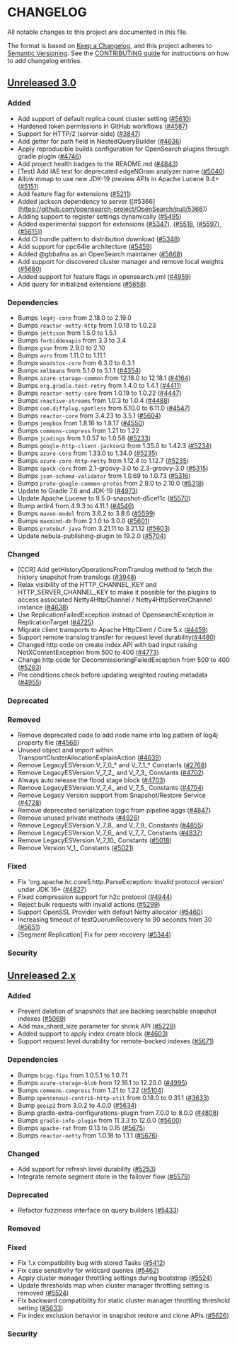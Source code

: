 # CHANGELOG

All notable changes to this project are documented in this file.

The format is based on [Keep a Changelog](https://keepachangelog.com/en/1.0.0/), and this project adheres to [Semantic Versioning](https://semver.org/spec/v2.0.0.html). See the [CONTRIBUTING guide](./CONTRIBUTING.md#Changelog) for instructions on how to add changelog entries.

## [Unreleased 3.0]
### Added
- Add support of default replica count cluster setting ([#5610](https://github.com/opensearch-project/OpenSearch/pull/5610))
- Hardened token permissions in GitHub workflows ([#4587](https://github.com/opensearch-project/OpenSearch/pull/4587))
- Support for HTTP/2 (server-side) ([#3847](https://github.com/opensearch-project/OpenSearch/pull/3847))
- Add getter for path field in NestedQueryBuilder ([#4636](https://github.com/opensearch-project/OpenSearch/pull/4636))
- Apply reproducible builds configuration for OpenSearch plugins through gradle plugin ([#4746](https://github.com/opensearch-project/OpenSearch/pull/4746))
- Add project health badges to the README.md ([#4843](https://github.com/opensearch-project/OpenSearch/pull/4843))
- [Test] Add IAE test for deprecated edgeNGram analyzer name ([#5040](https://github.com/opensearch-project/OpenSearch/pull/5040))
- Allow mmap to use new JDK-19 preview APIs in Apache Lucene 9.4+ ([#5151](https://github.com/opensearch-project/OpenSearch/pull/5151))
- Add feature flag for extensions ([#5211](https://github.com/opensearch-project/OpenSearch/pull/5211))
- Added jackson dependency to server ([#5366] (https://github.com/opensearch-project/OpenSearch/pull/5366))
- Adding support to register settings dynamically ([#5495](https://github.com/opensearch-project/OpenSearch/pull/5495))
- Added experimental support for extensions ([#5347](https://github.com/opensearch-project/OpenSearch/pull/5347)), ([#5518](https://github.com/opensearch-project/OpenSearch/pull/5518), ([#5597](https://github.com/opensearch-project/OpenSearch/pull/5597)), ([#5615](https://github.com/opensearch-project/OpenSearch/pull/5615)))
- Add CI bundle pattern to distribution download ([#5348](https://github.com/opensearch-project/OpenSearch/pull/5348))
- Add support for ppc64le architecture ([#5459](https://github.com/opensearch-project/OpenSearch/pull/5459))
- Added @gbbafna as an OpenSearch maintainer ([#5668](https://github.com/opensearch-project/OpenSearch/pull/5668))
- Add support for discovered cluster manager and remove local weights ([#5680](https://github.com/opensearch-project/OpenSearch/pull/5680))
- Added support for feature flags in opensearch.yml ([#4959](https://github.com/opensearch-project/OpenSearch/pull/4959))
- Add query for initialized extensions ([#5658](https://github.com/opensearch-project/OpenSearch/pull/5658))

### Dependencies
- Bumps `log4j-core` from 2.18.0 to 2.19.0
- Bumps `reactor-netty-http` from 1.0.18 to 1.0.23
- Bumps `jettison` from 1.5.0 to 1.5.1
- Bumps `forbiddenapis` from 3.3 to 3.4
- Bumps `gson` from 2.9.0 to 2.10
- Bumps `avro` from 1.11.0 to 1.11.1
- Bumps `woodstox-core` from 6.3.0 to 6.3.1
- Bumps `xmlbeans` from 5.1.0 to 5.1.1 ([#4354](https://github.com/opensearch-project/OpenSearch/pull/4354))
- Bumps `azure-storage-common` from 12.18.0 to 12.18.1 ([#4164](https://github.com/opensearch-project/OpenSearch/pull/4664))
- Bumps `org.gradle.test-retry` from 1.4.0 to 1.4.1 ([#4411](https://github.com/opensearch-project/OpenSearch/pull/4411))
- Bumps `reactor-netty-core` from 1.0.19 to 1.0.22 ([#4447](https://github.com/opensearch-project/OpenSearch/pull/4447))
- Bumps `reactive-streams` from 1.0.3 to 1.0.4 ([#4488](https://github.com/opensearch-project/OpenSearch/pull/4488))
- Bumps `com.diffplug.spotless` from 6.10.0 to 6.11.0 ([#4547](https://github.com/opensearch-project/OpenSearch/pull/4547))
- Bumps `reactor-core` from 3.4.23 to 3.5.1 ([#5604](https://github.com/opensearch-project/OpenSearch/pull/5604))
- Bumps `jempbox` from 1.8.16 to 1.8.17 ([#4550](https://github.com/opensearch-project/OpenSearch/pull/4550))
- Bumps `commons-compress` from 1.21 to 1.22
- Bumps `jcodings` from 1.0.57 to 1.0.58 ([#5233](https://github.com/opensearch-project/OpenSearch/pull/5233))
- Bumps `google-http-client-jackson2` from 1.35.0 to 1.42.3 ([#5234](https://github.com/opensearch-project/OpenSearch/pull/5234))
- Bumps `azure-core` from 1.33.0 to 1.34.0 ([#5235](https://github.com/opensearch-project/OpenSearch/pull/5235))
- Bumps `azure-core-http-netty` from 1.12.4 to 1.12.7 ([#5235](https://github.com/opensearch-project/OpenSearch/pull/5235))
- Bumps `spock-core` from 2.1-groovy-3.0 to 2.3-groovy-3.0 ([#5315](https://github.com/opensearch-project/OpenSearch/pull/5315))
- Bumps `json-schema-validator` from 1.0.69 to 1.0.73 ([#5316](https://github.com/opensearch-project/OpenSearch/pull/5316))
- Bumps `proto-google-common-protos` from 2.8.0 to 2.10.0 ([#5318](https://github.com/opensearch-project/OpenSearch/pull/5318))
- Update to Gradle 7.6 and JDK-19 ([#4973](https://github.com/opensearch-project/OpenSearch/pull/4973))
- Update Apache Lucene to 9.5.0-snapshot-d5cef1c ([#5570](https://github.com/opensearch-project/OpenSearch/pull/5570))
- Bump antlr4 from 4.9.3 to 4.11.1 ([#4546](https://github.com/opensearch-project/OpenSearch/pull/4546))
- Bumps `maven-model` from 3.6.2 to 3.8.6 ([#5599](https://github.com/opensearch-project/OpenSearch/pull/5599))
- Bumps `maxmind-db` from 2.1.0 to 3.0.0 ([#5601](https://github.com/opensearch-project/OpenSearch/pull/5601))
- Bumps `protobuf-java` from 3.21.11 to 3.21.12 ([#5603](https://github.com/opensearch-project/OpenSearch/pull/5603))
- Update nebula-publishing-plugin to 19.2.0 ([#5704](https://github.com/opensearch-project/OpenSearch/pull/5704))

### Changed
- [CCR] Add getHistoryOperationsFromTranslog method to fetch the history snapshot from translogs ([#3948](https://github.com/opensearch-project/OpenSearch/pull/3948))
- Relax visibility of the HTTP_CHANNEL_KEY and HTTP_SERVER_CHANNEL_KEY to make it possible for the plugins to access associated Netty4HttpChannel / Netty4HttpServerChannel instance ([#4638](https://github.com/opensearch-project/OpenSearch/pull/4638))
- Use ReplicationFailedException instead of OpensearchException in ReplicationTarget ([#4725](https://github.com/opensearch-project/OpenSearch/pull/4725))
- Migrate client transports to Apache HttpClient / Core 5.x ([#4459](https://github.com/opensearch-project/OpenSearch/pull/4459))
- Support remote translog transfer for request level durability([#4480](https://github.com/opensearch-project/OpenSearch/pull/4480))
- Changed http code on create index API with bad input raising NotXContentException from 500 to 400 ([#4773](https://github.com/opensearch-project/OpenSearch/pull/4773))
- Change http code for DecommissioningFailedException from 500 to 400 ([#5283](https://github.com/opensearch-project/OpenSearch/pull/5283))
- Pre conditions check before updating weighted routing metadata ([#4955](https://github.com/opensearch-project/OpenSearch/pull/4955))

### Deprecated

### Removed
- Remove deprecated code to add node name into log pattern of log4j property file ([#4568](https://github.com/opensearch-project/OpenSearch/pull/4568))
- Unused object and import within TransportClusterAllocationExplainAction ([#4639](https://github.com/opensearch-project/OpenSearch/pull/4639))
- Remove LegacyESVersion.V_7_0_* and V_7_1_* Constants ([#2768](https://https://github.com/opensearch-project/OpenSearch/pull/2768))
- Remove LegacyESVersion.V_7_2_ and V_7_3_ Constants ([#4702](https://github.com/opensearch-project/OpenSearch/pull/4702))
- Always auto release the flood stage block ([#4703](https://github.com/opensearch-project/OpenSearch/pull/4703))
- Remove LegacyESVersion.V_7_4_ and V_7_5_ Constants ([#4704](https://github.com/opensearch-project/OpenSearch/pull/4704))
- Remove Legacy Version support from Snapshot/Restore Service ([#4728](https://github.com/opensearch-project/OpenSearch/pull/4728))
- Remove deprecated serialization logic from pipeline aggs ([#4847](https://github.com/opensearch-project/OpenSearch/pull/4847))
- Remove unused private methods ([#4926](https://github.com/opensearch-project/OpenSearch/pull/4926))
- Remove LegacyESVersion.V_7_8_ and V_7_9_ Constants ([#4855](https://github.com/opensearch-project/OpenSearch/pull/4855))
- Remove LegacyESVersion.V_7_6_ and V_7_7_ Constants ([#4837](https://github.com/opensearch-project/OpenSearch/pull/4837))
- Remove LegacyESVersion.V_7_10_ Constants ([#5018](https://github.com/opensearch-project/OpenSearch/pull/5018))
- Remove Version.V_1_ Constants ([#5021](https://github.com/opensearch-project/OpenSearch/pull/5021))

### Fixed
- Fix 'org.apache.hc.core5.http.ParseException: Invalid protocol version' under JDK 16+ ([#4827](https://github.com/opensearch-project/OpenSearch/pull/4827))
- Fixed compression support for h2c protocol ([#4944](https://github.com/opensearch-project/OpenSearch/pull/4944))
- Reject bulk requests with invalid actions ([#5299](https://github.com/opensearch-project/OpenSearch/issues/5299))
- Support OpenSSL Provider with default Netty allocator ([#5460](https://github.com/opensearch-project/OpenSearch/pull/5460))
- Increasing timeout of testQuorumRecovery to 90 seconds from 30 ([#5651](https://github.com/opensearch-project/OpenSearch/pull/5651))
- [Segment Replication] Fix for peer recovery ([#5344](https://github.com/opensearch-project/OpenSearch/pull/5344))

### Security

## [Unreleased 2.x]
### Added
- Prevent deletion of snapshots that are backing searchable snapshot indexes ([#5069](https://github.com/opensearch-project/OpenSearch/pull/5069))
- Add max_shard_size parameter for shrink API ([#5229](https://github.com/opensearch-project/OpenSearch/pull/5229))
- Added support to apply index create block ([#4603](https://github.com/opensearch-project/OpenSearch/issues/4603))
- Support request level durability for remote-backed indexes ([#5671](https://github.com/opensearch-project/OpenSearch/issues/5671))

### Dependencies
- Bumps `bcpg-fips` from 1.0.5.1 to 1.0.7.1
- Bumps `azure-storage-blob` from 12.16.1 to 12.20.0 ([#4995](https://github.com/opensearch-project/OpenSearch/pull/4995))
- Bumps `commons-compress` from 1.21 to 1.22 ([#5104](https://github.com/opensearch-project/OpenSearch/pull/5104))
- Bump `opencensus-contrib-http-util` from 0.18.0 to 0.31.1 ([#3633](https://github.com/opensearch-project/OpenSearch/pull/3633))
- Bump `geoip2` from 3.0.2 to 4.0.0 ([#5634](https://github.com/opensearch-project/OpenSearch/pull/5634))
- Bump gradle-extra-configurations-plugin from 7.0.0 to 8.0.0 ([#4808](https://github.com/opensearch-project/OpenSearch/pull/4808))
- Bumps `gradle-info-plugin` from 11.3.3 to 12.0.0 ([#5600](https://github.com/opensearch-project/OpenSearch/pull/5600))
- Bumps `apache-rat` from 0.13 to 0.15 ([#5675](https://github.com/opensearch-project/OpenSearch/pull/5675))
- Bumps `reactor-netty` from 1.0.18 to 1.1.1 ([#5676](https://github.com/opensearch-project/OpenSearch/pull/5676))

### Changed
- Add support for refresh level durability ([#5253](https://github.com/opensearch-project/OpenSearch/pull/5253))
- Integrate remote segment store in the failover flow ([#5579](https://github.com/opensearch-project/OpenSearch/pull/5579))

### Deprecated
- Refactor fuzziness interface on query builders ([#5433](https://github.com/opensearch-project/OpenSearch/pull/5433))

### Removed
### Fixed
- Fix 1.x compatibility bug with stored Tasks ([#5412](https://github.com/opensearch-project/OpenSearch/pull/5412))
- Fix case sensitivity for wildcard queries ([#5462](https://github.com/opensearch-project/OpenSearch/pull/5462))
- Apply cluster manager throttling settings during bootstrap ([#5524](https://github.com/opensearch-project/OpenSearch/pull/5524))
- Update thresholds map when cluster manager throttling setting is removed ([#5524](https://github.com/opensearch-project/OpenSearch/pull/5524))
- Fix backward compatibility for static cluster manager throttling threshold setting ([#5633](https://github.com/opensearch-project/OpenSearch/pull/5633))
- Fix index exclusion behavior in snapshot restore and clone APIs ([#5626](https://github.com/opensearch-project/OpenSearch/pull/5626))

### Security

[Unreleased 3.0]: https://github.com/opensearch-project/OpenSearch/compare/2.4...HEAD
[Unreleased 2.x]: https://github.com/opensearch-project/OpenSearch/compare/2.4...2.x
